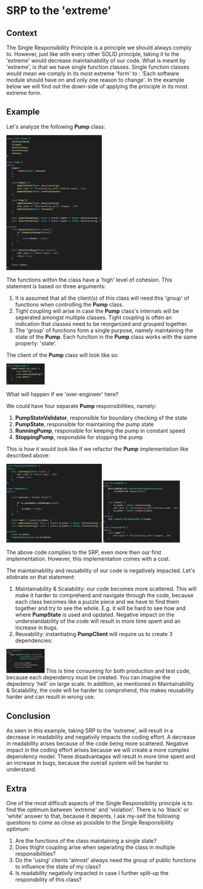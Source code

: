# SRP to the 'extreme'
## Context
The Single Responsibility Principle is a principle we should always comply to. However, just like with every other SOLID principle, taking it to the 'extreme' would decrease maintainability of our code. What is meant by 'extreme', is that we have single function classes. Single function classes would mean we comply in its most extreme 'form' to : 'Each software module should have on and only one reason to change'. In the example below we will find out the down-side of applying the principle in its most extreme form.

## Example

Let's analyze the following **Pump** class:

<img src=Pump.png width=50% height=50%>

The functions within the class have a 'high' level of cohesion. This statement is based on three arguments:

 1. It is assumed that all the client(s) of this class will need this 'group' of functions when controlling the **Pump** class.
 2. Tight coupling will arise in case the **Pump** class's internals will be seperated amongst multiple classes. Tight coupling is often an indication that classes need to be reorganized and grouped together.
 3. The 'group' of functions form a single purpose, namely maintaining the state of the **Pump**. Each function in the **Pump** class works with the same property: 'state'.  

The client of the **Pump** class will look like so:

<img src=PumpClient.png width=20% height=40%> 

 What will happen if we 'over-engineer' here?

 We could have four separate **Pump** responsibilities, namely:
 
 1. **PumpStateValidator**, responsible for boundary checking of the state
 2. **PumpState**, responsible for maintaining the pump state
 3. **RunningPump**, responsible for keeping the pump in constant speed
 4. **StoppingPump**, responsbile for stopping the pump

 This is how it would look like if we refactor the **Pump** implementation like described above:
 
<img src=PumpState.png width=50% height=50%> 
<img src=PumpRunningStopping.png width=40% height=50%> 

The above code complies to the SRP, even more then our first implementation. However, this implementation comes with a cost.

The maintainability and reusability of our code is negatively impacted. Let's ellobrate on that statement: 
1) Maintainability & Scalability: our code becomes more scattered. This will make it harder to comprehend and navigate through the code, because each class becomes like a puzzle piece and we have to find them together and try to see the whole. E.g. it will be hard to see how and where **PumpState** is used and updated. Negative impact on the understandability of the code will result in more time spent and an increase in bugs.  
2) Reusability: instantiating **PumpClient** will require us to create 3 dependencies:
<img src=PumpClient3Dependencies.png width=20% height=30%>  
This is time consuming for both production and test code, because each dependency must be created. You can imagine the depedency 'hell' on large scale. In addition, as mentioned in Maintainability & Scalability, the code will be harder to comprohend, this makes reusability harder and can result in wrong use.

## Conclusion

As seen in this example, taking SRP to the 'extreme', will result in a decrease in readability and negativily impacts the coding effort. A decrease in readability arises because of the code being more scattered. Negative impact in the coding effort arises because we will create a more complex dependency model. These disadvantages will result in more time spent and an increase in bugs, because the overall system will be harder to understand.

## Extra

One of the most difficult aspects of the Single Responsibility principle is to find the optimum between 'extreme' and 'violation'. There is no 'black' or 'white' answer to that, because it depents. I ask my-self the following questions to come as close as possible to the Single Responsibility optimum:
1) Are the functions of the class maintaining a single state?
2) Does thight coupling arise when seperating the class in multiple responsibilities? 
3) Do the 'using' clients 'almost' always need the group of public functions to influence the state of my class?
4) Is readability negativily impacted in case I further split-up the responsbility of this class?
